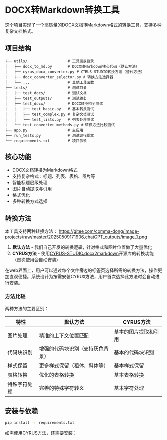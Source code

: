 # DOCX转Markdown转换工具

这个项目实现了一个高质量的DOCX文档转Markdown格式的转换工具，支持多种复杂文档格式。

## 项目结构

```
├── utils/                  # 工具函数目录
│   ├── docx_to_md.py       # DOCX转Markdown核心代码（默认方法）
│   ├── cyrus_docx_converter.py # CYRUS-STUDIO转换方法（替代方法）
│   ├── docx_converter_selector.py # 转换方法选择器
│   └── ...                 # 其他工具函数
├── tests/                  # 测试目录
│   ├── test_docs/          # 测试文档
│   ├── test_outputs/       # 测试输出
│   ├── test_docx/          # DOCX转换相关测试
│   │   ├── test_basic.py   # 基本转换测试
│   │   ├── test_complex.py # 复杂文档测试
│   │   └── test_lists.py   # 列表处理测试
│   └── test_converter_methods.py # 转换方法比较测试
├── app.py                  # 主应用
├── run_tests.py            # 测试运行脚本
└── requirements.txt        # 项目依赖
```

## 核心功能

- DOCX文档转换为Markdown格式
- 支持复杂格式：标题、列表、表格、图片等
- 智能标题层级处理
- 图片自动提取与引用
- 格式优化
- 多种转换方式选择

## 转换方法

本工具支持两种转换方法：
https://gitee.com/comma-dong/image-projects/raw/master/20250509171906_chatGPT_outputs/image_1.png

1. **默认方法** - 我们自己开发的转换逻辑，针对格式和图片位置做了大量优化
2. **CYRUS方法** - 使用[CYRUS-STUDIO/docx2markdown](https://github.com/CYRUS-STUDIO/docx2markdown)开源库的转换功能（首次使用会自动安装）

在web界面上，用户可以通过每个文件旁边的标签页选择所需的转换方法，操作更加直观便捷。系统设计为按需安装CYRUS方法，用户首次选择此方法时会自动进行安装。

### 方法比较

两种方法的主要区别：

特性 | 默认方法 | CYRUS方法
--- | --- | ---
图片处理 | 精准的上下文位置匹配 | 基本的图片提取和引用
代码块识别 | 增强的代码块识别（支持灰色背景） | 基本的代码块识别 
样式保留 | 更多样式保留（粗体、斜体等） | 基本样式保留
表格转换 | 优化的表格转换 | 基本表格转换
特殊字符处理 | 完善的特殊字符转义 | 基本字符处理

## 安装与依赖

```bash
pip install -r requirements.txt
```

如需使用CYRUS方法，还需要安装：
